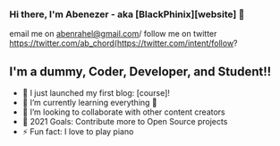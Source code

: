 ### Hi there, I'm Abenezer - aka [BlackPhinix][website] 👋 

email me on abenrahel@gmail.com/
follow me on twitter https://twitter.com/ab_chord(https://twitter.com/intent/follow?

## I'm a dummy, Coder, Developer, and Student!!

- 🔭 I just launched my first blog: [course]!
- 🌱 I’m currently learning everything 🤣
- 👯 I’m looking to collaborate with other content creators
- 🥅 2021 Goals: Contribute more to Open Source projects
- ⚡ Fun fact: I love to play piano 


